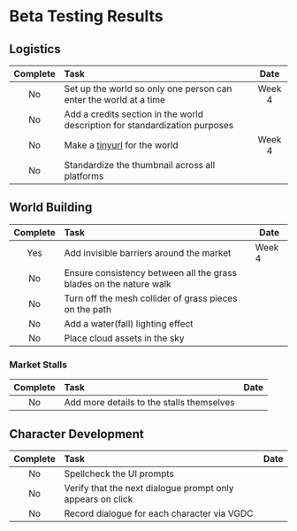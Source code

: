 # Beta Testing Results
## Logistics
| Complete | Task | Date
| :----: | :---- | :-----: |
| No | Set up the world so only one person can enter the world at a time | Week 4 |
| No | Add a credits section in the world description for standardization purposes | | 
| No | Make a <u>tinyurl</u> for the world | Week 4 |
| No | Standardize the thumbnail across all platforms | |

## World Building
| Complete | Task | Date
| :----: | :---- | ----- |
| Yes | Add invisible barriers around the market | Week 4 |
| No | Ensure consistency between all the grass blades on the nature walk | |
| No | Turn off the mesh collider of grass pieces on the path | |
| No | Add a water(fall) lighting effect | |
| No | Place cloud assets in the sky | |

### Market Stalls
| Complete | Task | Date
| :----: | :---- | ----- |
| No | Add more details to the stalls themselves | |

## Character Development
| Complete | Task | Date
| :----: | :---- | ----- |
| No | Spellcheck the UI prompts | |
| No | Verify that the next dialogue prompt only appears on click | |
| No | Record dialogue for each character via VGDC | |
